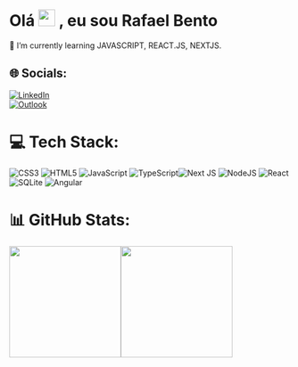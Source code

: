 # Olá  <img src="https://raw.githubusercontent.com/kaueMarques/kaueMarques/master/hi.gif" height="30px"> , eu sou Rafael Bento
🌱 I’m currently learning JAVASCRIPT, REACT.JS, NEXTJS.


## 🌐 Socials:
<a href="https://www.linkedin.com/in/rafael-rodrigues-bento-298114236/" target="_blank">![LinkedIn](https://img.shields.io/badge/linkedin-%230077B5.svg?style=for-the-badge&logo=linkedin&logoColor=white)</a>  
<a href="mailto:rafael.rodrigues.bento@outlook.com" target="_blank">![Outlook](https://img.shields.io/badge/Microsoft_Outlook-0078D4?style=for-the-badge&logo=microsoft-outlook&logoColor=white)</a>

# 💻 Tech Stack:
![CSS3](https://img.shields.io/badge/css3-%231572B6.svg?style=for-the-badge&logo=css3&logoColor=white) ![HTML5](https://img.shields.io/badge/html5-%23E34F26.svg?style=for-the-badge&logo=html5&logoColor=white) ![JavaScript](https://img.shields.io/badge/javascript-%23323330.svg?style=for-the-badge&logo=javascript&logoColor=%23F7DF1E) ![TypeScript](https://img.shields.io/badge/typescript-%23007ACC.svg?style=for-the-badge&logo=typescript&logoColor=white)![Next JS](https://img.shields.io/badge/Next-black?style=for-the-badge&logo=next.js&logoColor=white) ![NodeJS](https://img.shields.io/badge/node.js-6DA55F?style=for-the-badge&logo=node.js&logoColor=white) ![React](https://img.shields.io/badge/react-%2320232a.svg?style=for-the-badge&logo=react&logoColor=%2361DAFB)  ![SQLite](https://img.shields.io/badge/sqlite-%2307405e.svg?style=for-the-badge&logo=sqlite&logoColor=white) ![Angular](https://img.shields.io/badge/Angular-DD0031?style=for-the-badge&logo=angular&logoColor=white)
# 📊 GitHub Stats:

<div style="display: flex">
<img src="https://github-readme-stats.vercel.app/api?username=rafael-rodrigues-bento&theme=dracula&hide_border=false&include_all_commits=true&count_private=true" height="200" />
<img src="https://github-readme-stats.vercel.app/api/top-langs/?username=rafael-rodrigues-bento&theme=dracula&hide_border=false&include_all_commits=true&count_private=true&layout=compact" height="200" />
</div>
